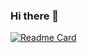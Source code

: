 ### Hi there 👋

[![Readme Card](https://github-readme-stats.vercel.app/api/pin/?username=asmeduardo&repo=dsmeta)](https://github.com/asmeduardo/dsmeta)
